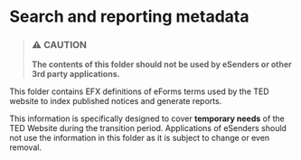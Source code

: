 # Search and reporting metadata

>### ⚠️ **CAUTION**
>**The contents of this folder should not be used by eSenders or other 3rd party applications.** 

This folder contains EFX definitions of eForms terms used by the TED website to index published notices and generate reports. 

This information is specifically designed to cover **temporary needs** of the TED Website during the transition period. Applications of eSenders should not use the information in this folder as it is subject to change or even removal.